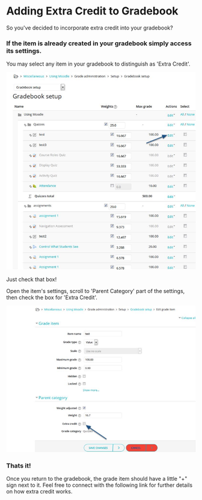 # Adding Extra Credit to Gradebook

So you've decided to incorporate extra credit into your gradebook? 

### If the item is already created in your gradebook simply access its settings.

You may select any item in your gradebook to distinguish as 'Extra Credit'. 

![](../.gitbook/assets/extra.JPG)

Just check that box!

Open the item's settings, scroll to 'Parent Category' part of the settings, then check the box for 'Extra Credit'. 

![](../.gitbook/assets/extra1.JPG)

### Thats it!

Once you return to the gradebook, the grade item should have a little "+" sign next to it. Feel free to connect with the following link for further details on how extra credit works.

